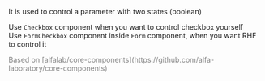 It is used to control a parameter with two states (boolean)
  
Use `Checkbox` component when you want to control checkbox yourself  
Use `FormCheckbox` component inside `Form` component, when you want RHF to control it
  
<p style="color: grey">Based on  [alfalab/core-components](https://github.com/alfa-laboratory/core-components)</p>  